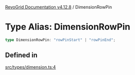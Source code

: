 [RevoGrid Documentation v4.12.8](README.md) / DimensionRowPin

# Type Alias: DimensionRowPin

```ts
type DimensionRowPin: "rowPinStart" | "rowPinEnd";
```

## Defined in

[src/types/dimension.ts:4](https://github.com/revolist/revogrid/blob/c3ca1940d3bbc95c0549378ff25b8d267352be31/src/types/dimension.ts#L4)
